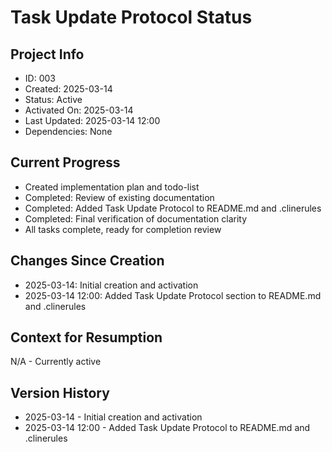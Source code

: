 # Task Update Protocol Status

## Project Info
- ID: 003
- Created: 2025-03-14
- Status: Active
- Activated On: 2025-03-14
- Last Updated: 2025-03-14 12:00
- Dependencies: None

## Current Progress
- Created implementation plan and todo-list
- Completed: Review of existing documentation
- Completed: Added Task Update Protocol to README.md and .clinerules
- Completed: Final verification of documentation clarity
- All tasks complete, ready for completion review

## Changes Since Creation
- 2025-03-14: Initial creation and activation
- 2025-03-14 12:00: Added Task Update Protocol section to README.md and .clinerules

## Context for Resumption
N/A - Currently active

## Version History
- 2025-03-14 - Initial creation and activation
- 2025-03-14 12:00 - Added Task Update Protocol to README.md and .clinerules